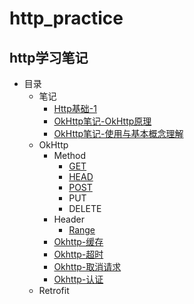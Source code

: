 # http_practice
## http学习笔记
* 目录
  * 笔记
      * [Http基础-1](https://github.com/sjxxcode/http_practice/blob/master/%E7%AC%94%E8%AE%B0/Http%E5%9F%BA%E7%A1%80-1)
      * [OkHttp笔记-OkHttp原理](https://github.com/sjxxcode/http_practice/blob/master/%E7%AC%94%E8%AE%B0/OkHttp%E7%AC%94%E8%AE%B0-OkHttp%E5%8E%9F%E7%90%86.txt)
      * [OkHttp笔记-使用与基本概念理解](https://github.com/sjxxcode/http_practice/blob/master/%E7%AC%94%E8%AE%B0/OkHttp%E7%AC%94%E8%AE%B0-%E4%BD%BF%E7%94%A8%E4%B8%8E%E5%9F%BA%E6%9C%AC%E6%A6%82%E5%BF%B5%E7%90%86%E8%A7%A3)
  * OkHttp
      * Method
        * [GET](https://github.com/sjxxcode/http_practice/tree/master/src/main/java/com/sj/http_practice/okhttp/base_opration/get)
        * [HEAD](https://github.com/sjxxcode/http_practice/tree/master/src/main/java/com/sj/http_practice/okhttp/base_opration/head)
        * [POST](https://github.com/sjxxcode/http_practice/tree/master/src/main/java/com/sj/http_practice/okhttp/base_opration/post)
        * PUT
        * DELETE
     * Header
        * [Range](https://github.com/sjxxcode/http_practice/tree/master/src/main/java/com/sj/http_practice/okhttp/base_opration/header/Range.java)
      * [Okhttp-缓存](https://github.com/sjxxcode/http_practice/tree/master/src/main/java/com/sj/http_practice/okhttp/cache)  
      * [Okhttp-超时](https://github.com/sjxxcode/http_practice/tree/master/src/main/java/com/sj/http_practice/okhttp/timeout)
      * [Okhttp-取消请求](https://github.com/sjxxcode/http_practice/tree/master/src/main/java/com/sj/http_practice/okhttp/cancel)
      * [Okhttp-认证](https://github.com/sjxxcode/http_practice/tree/master/src/main/java/com/sj/http_practice/okhttp/authentication)
  * Retrofit

    
    
